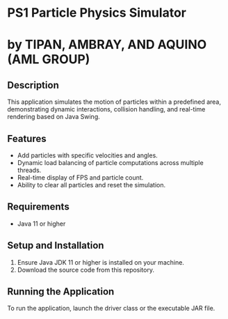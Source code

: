 # PS1 Particle Physics Simulator
# by TIPAN, AMBRAY, AND AQUINO (AML GROUP)

## Description
This application simulates the motion of particles within a predefined area, demonstrating dynamic interactions, collision handling, and real-time rendering based on Java Swing.

## Features
- Add particles with specific velocities and angles.
- Dynamic load balancing of particle computations across multiple threads.
- Real-time display of FPS and particle count.
- Ability to clear all particles and reset the simulation.

## Requirements
- Java 11 or higher

## Setup and Installation
1. Ensure Java JDK 11 or higher is installed on your machine.
2. Download the source code from this repository.

## Running the Application
To run the application, launch the driver class or the executable JAR file.
